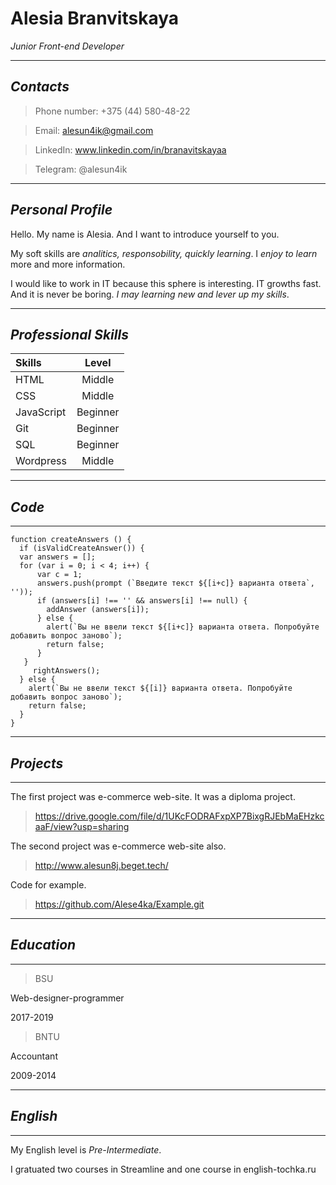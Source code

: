 Alesia Branvitskaya
=======

*Junior Front-end Developer*

---

*Contacts*
-----------

> Phone number: +375 (44) 580-48-22

> Email: alesun4ik@gmail.com

> LinkedIn: www.linkedin.com/in/branavitskayaa

> Telegram: @alesun4ik

---

*Personal Profile*
-----------

Hello. My name is Alesia.
And I want to introduce yourself to you.

My soft skills are _analitics, responsobility, quickly learning_. 
I _enjoy to learn_ more and more information.

I would like to work in IT because this sphere is interesting. 
IT growths fast. And it is never be boring. 
_I may learning new and lever up my skills_.

---

*Professional Skills*
-----------

| Skills     |  Level   |
| :--------- | :------: |
| HTML       |  Middle  |
| CSS        |  Middle  |
| JavaScript | Beginner |
| Git        | Beginner |
| SQL        | Beginner |
| Wordpress  |  Middle  |

---

*Code*
-----------

---

```
function createAnswers () {
  if (isValidCreateAnswer()) {
  var answers = [];
  for (var i = 0; i < 4; i++) {
      var c = 1;
      answers.push(prompt (`Введите текст ${[i+c]} варианта ответа`, ''));
      if (answers[i] !== '' && answers[i] !== null) {
        addAnswer (answers[i]);
      } else {
        alert(`Вы не ввели текст ${[i+c]} варианта ответа. Попробуйте добавить вопрос заново`);
        return false;
      }
   }
     rightAnswers();
  } else {
    alert(`Вы не ввели текст ${[i]} варианта ответа. Попробуйте добавить вопрос заново`);
    return false;
  }
}
```

---

*Projects*
-----------

---

The first project was e-commerce web-site. It was a diploma project.

> https://drive.google.com/file/d/1UKcFODRAFxpXP7BixgRJEbMaEHzkcaaF/view?usp=sharing

The second project was e-commerce web-site also.

> http://www.alesun8j.beget.tech/

Code for example.

> https://github.com/Alese4ka/Example.git

---

*Education*
-----------

---

> BSU

Web-designer-programmer

2017-2019

> BNTU

Accountant

2009-2014

---

*English*
-----------

---

My English level is *Pre-Intermediate*.

I gratuated two courses in Streamline and one course in english-tochka.ru
